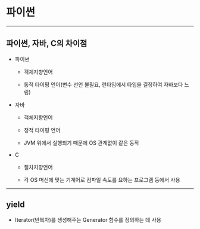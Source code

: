 # 파이썬

---
## 파이썬, 자바, C의 차이점

- 파이썬
  
  - 객체지향언어
  
  - 동적 타이핑 언어(변수 선언 불필요, 런타임에서 타입을 결정하여 자바보다 느림)

- 자바
  
  - 객체지향언어
  
  - 정적 타이핑 언어
  
  - JVM 위에서 실행되기 때문에 OS 관계없이 같은 동작

- C
  
  - 절차지향언어
  
  - 각 OS 머신에 맞는 기계어로 컴파일 속도를 요하는 프로그램 등에서 사용

---
## yield

- Iterator(반복자)를 생성해주는 Generator 함수를 정의하는 데 사용


